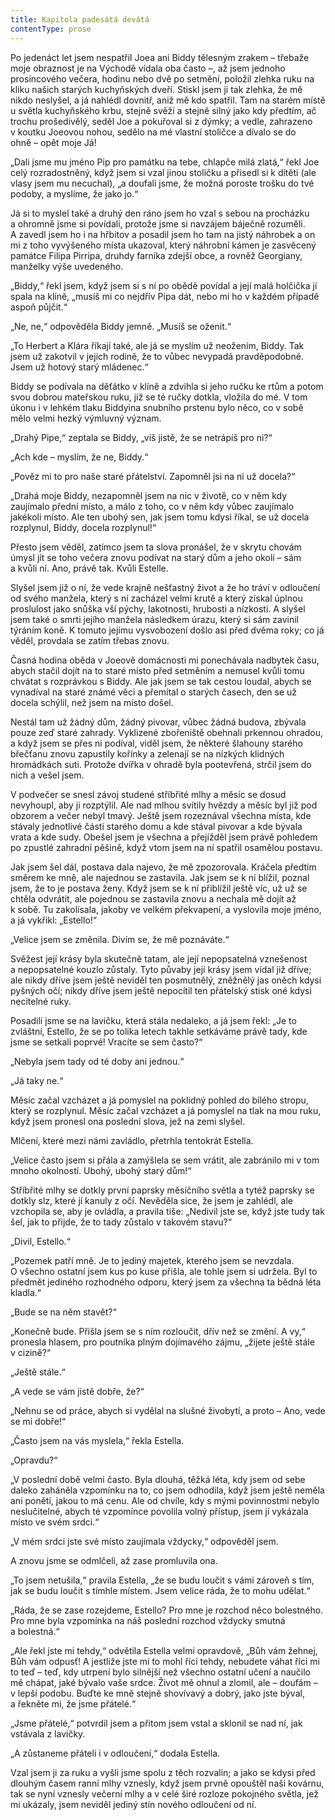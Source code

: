 ```yaml
---
title: Kapitola padesátá devátá
contentType: prose
---
```


Po jedenáct let jsem nespatřil Joea ani Biddy tělesným zrakem – třebaže moje obraznost je na Východě vídala oba často –, až jsem jednoho prosincového večera, hodinu nebo dvě po setmění, položil zlehka ruku na kliku našich starých kuchyňských dveří. Stiskl jsem ji tak zlehka, že mě nikdo neslyšel, a já nahlédl dovnitř, aniž mě kdo spatřil. Tam na starém místě u světla kuchyňského krbu, stejně svěží a stejně silný jako kdy předtím, ač trochu prošedivělý, seděl Joe a pokuřoval si z dýmky; a vedle, zahrazeno v koutku Joeovou nohou, sedělo na mé vlastní stoličce a dívalo se do ohně – opět moje Já!

„Dali jsme mu jméno Pip pro památku na tebe, chlapče milá zlatá,“ řekl Joe celý rozradostněný, když jsem si vzal jinou stoličku a přisedl si k dítěti (ale vlasy jsem mu necuchal), „a doufali jsme, že možná poroste trošku do tvé podoby, a myslíme, že jako jo.“

Já si to myslel také a druhý den ráno jsem ho vzal s sebou na procházku a ohromně jsme si povídali, protože jsme si navzájem báječně rozuměli. A zavedl jsem ho i na hřbitov a posadil jsem ho tam na jistý náhrobek a on mi z toho vyvýšeného místa ukazoval, který náhrobní kámen je zasvěcený památce Filipa Pirripa, druhdy farníka zdejší obce, a rovněž Georgiany, manželky výše uvedeného.

„Biddy,“ řekl jsem, když jsem si s ní po obědě povídal a její malá holčička jí spala na klíně, „musíš mi co nejdřív Pipa dát, nebo mi ho v každém případě aspoň půjčit.“

„Ne, ne,“ odpověděla Biddy jemně. „Musíš se oženit.“

„To Herbert a Klára říkají také, ale já se myslím už neožením, Biddy. Tak jsem už zakotvil v jejich rodině, že to vůbec nevypadá pravděpodobné. Jsem už hotový starý mládenec.“

Biddy se podívala na děťátko v klíně a zdvihla si jeho ručku ke rtům a potom svou dobrou mateřskou ruku, jíž se té ručky dotkla, vložila do mé. V tom úkonu i v lehkém tlaku Biddyina snubního prstenu bylo něco, co v sobě mělo velmi hezký výmluvný význam.

„Drahý Pipe,“ zeptala se Biddy, „víš jistě, že se netrápíš pro ni?“

„Ach kde – myslím, že ne, Biddy.“

„Pověz mi to pro naše staré přátelství. Zapomněl jsi na ni už docela?“

„Drahá moje Biddy, nezapomněl jsem na nic v životě, co v něm kdy zaujímalo přední místo, a málo z toho, co v něm kdy vůbec zaujímalo jakékoli místo. Ale ten ubohý sen, jak jsem tomu kdysi říkal, se už docela rozplynul, Biddy, docela rozplynul!“

Přesto jsem věděl, zatímco jsem ta slova pronášel, že v skrytu chovám úmysl jít se toho večera znovu podívat na starý dům a jeho okolí – sám a kvůli ní. Ano, právě tak. Kvůli Estelle.

Slyšel jsem již o ní, že vede krajně nešťastný život a že ho tráví v odloučení od svého manžela, který s ní zacházel velmi krutě a který získal úplnou proslulost jako snůška vší pýchy, lakotnosti, hrubosti a nízkosti. A slyšel jsem také o smrti jejího manžela následkem úrazu, který si sám zavinil týráním koně. K tomuto jejímu vysvobození došlo asi před dvěma roky; co já věděl, provdala se zatím třebas znovu.

Časná hodina oběda v Joeově domácnosti mi ponechávala nad­bytek času, abych stačil dojít na to staré místo před setměním a nemusel kvůli tomu chvátat s rozprávkou s Biddy. Ale jak jsem se tak cestou loudal, abych se vynadíval na staré známé věci a přemítal o starých časech, den se už docela schýlil, než jsem na místo došel.

Nestál tam už žádný dům, žádný pivovar, vůbec žádná budova, zbývala pouze zeď staré zahrady. Vyklizené zbořeniště obehnali prkennou ohradou, a když jsem se přes ni podíval, viděl jsem, že některé šlahouny starého břečťanu znovu zapustily kořínky a zelenají se na nízkých klidných hromádkách suti. Protože dvířka v ohradě byla pootevřená, strčil jsem do nich a vešel jsem.

V podvečer se snesl závoj studené stříbřité mlhy a měsíc se dosud nevyhoupl, aby ji rozptýlil. Ale nad mlhou svítily hvězdy a měsíc byl již pod obzorem a večer nebyl tmavý. Ještě jsem rozeznával všechna místa, kde stávaly jednotlivé části starého domu a kde stával pivovar a kde bývala vrata a kde sudy. Obešel jsem je všechna a přejížděl jsem právě pohledem po zpustlé zahradní pěšině, když vtom jsem na ní spatřil osamělou postavu.

Jak jsem šel dál, postava dala najevo, že mě zpozorovala. Kráčela předtím směrem ke mně, ale najednou se zastavila. Jak jsem se k ní blížil, poznal jsem, že to je postava ženy. Když jsem se k ní přiblížil ještě víc, už už se chtěla odvrátit, ale pojednou se zastavila znovu a nechala mě dojít až k sobě. Tu zakolísala, jakoby ve velkém překvapení, a vyslovila moje jméno, a já vykřikl: „Estello!“

„Velice jsem se změnila. Divím se, že mě poznáváte.“

Svěžest její krásy byla skutečně tatam, ale její nepopsatelná vznešenost a nepopsatelné kouzlo zůstaly. Tyto půvaby její krásy jsem vídal již dříve; ale nikdy dříve jsem ještě neviděl ten posmutnělý, zněžnělý jas oněch kdysi pyšných očí; nikdy dříve jsem ještě nepocítil ten přátelský stisk oné kdysi necitelné ruky.

Posadili jsme se na lavičku, která stála nedaleko, a já jsem řekl: „Je to zvláštní, Estello, že se po tolika letech takhle setkáváme právě tady, kde jsme se setkali poprvé! Vracíte se sem často?“

„Nebyla jsem tady od té doby ani jednou.“

„Já taky ne.“

Měsíc začal vzcházet a já pomyslel na poklidný pohled do bílého stropu, který se rozplynul. Měsíc začal vzcházet a já pomyslel na tlak na mou ruku, když jsem pronesl ona poslední slova, jež na zemi slyšel.

Mlčení, které mezi námi zavládlo, přetrhla tentokrát Estella.

„Velice často jsem si přála a zamýšlela se sem vrátit, ale zabránilo mi v tom mnoho okolností. Ubohý, ubohý starý dům!“

Stříbřité mlhy se dotkly první paprsky měsíčního světla a tytéž paprsky se dotkly slz, které jí kanuly z očí. Nevěděla sice, že jsem je zahlédl, ale vzchopila se, aby je ovládla, a pravila tiše: „Nedivil jste se, když jste tudy tak šel, jak to přijde, že to tady zůstalo v takovém stavu?“

„Divil, Estello.“

„Pozemek patří mně. Je to jediný majetek, kterého jsem se nevzdala. O všechno ostatní jsem kus po kuse přišla, ale tohle jsem si udržela. Byl to předmět jediného rozhodného odporu, který jsem za všechna ta bědná léta kladla.“

„Bude se na něm stavět?“

„Konečně bude. Přišla jsem se s ním rozloučit, dřív než se změní. A vy,“ pronesla hlasem, pro poutníka plným dojímavého zájmu, „žijete ještě stále v cizině?“

„Ještě stále.“

„A vede se vám jistě dobře, že?“

„Nehnu se od práce, abych si vydělal na slušné živobytí, a proto – Ano, vede se mi dobře!“

„Často jsem na vás myslela,“ řekla Estella.

„Opravdu?“

„V poslední době velmi často. Byla dlouhá, těžká léta, kdy jsem od sebe daleko zaháněla vzpomínku na to, co jsem odhodila, když jsem ještě neměla ani ponětí, jakou to má cenu. Ale od chvíle, kdy s mými povinnostmi nebylo neslučitelné, abych té vzpomínce povolila volný přístup, jsem jí vykázala místo ve svém srdci.“

„V mém srdci jste své místo zaujímala vždycky,“ odpověděl jsem.

A znovu jsme se odmlčeli, až zase promluvila ona.

„To jsem netušila,“ pravila Estella, „že se budu loučit s vámi zároveň s tím, jak se budu loučit s tímhle místem. Jsem velice ráda, že to mohu udělat.“

„Ráda, že se zase rozejdeme, Estello? Pro mne je rozchod něco bolestného. Pro mne byla vzpomínka na náš poslední rozchod vždycky smutná a bolestná.“

„Ale řekl jste mi tehdy,“ odvětila Estella velmi opravdově, „Bůh vám žehnej, Bůh vám odpusť! A jestliže jste mi to mohl říci tehdy, nebudete váhat říci mi to teď – teď, kdy utrpení bylo silnější než všechno ostatní učení a naučilo mě chápat, jaké bývalo vaše srdce. Život mě ohnul a zlomil, ale – doufám – v lepší podobu. Buďte ke mně stejně shovívavý a dobrý, jako jste býval, a řekněte mi, že jsme přátelé.“

„Jsme přátelé,“ potvrdil jsem a přitom jsem vstal a sklonil se nad ní, jak vstávala z lavičky.

„A zůstaneme přáteli i v odloučení,“ dodala Estella.

Vzal jsem ji za ruku a vyšli jsme spolu z těch rozvalin; a jako se kdysi před dlouhým časem ranní mlhy vznesly, když jsem prvně opouštěl naši kovárnu, tak se nyní vznesly večerní mlhy a v celé širé rozloze pokojného světla, jež mi ukázaly, jsem neviděl jediný stín nového odloučení od ní.
